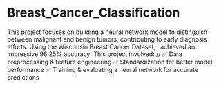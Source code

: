# Breast_Cancer_Classification
This project focuses on building a neural network model to distinguish between malignant and benign tumors, contributing to early diagnosis efforts.
Using the Wisconsin Breast Cancer Dataset, I achieved an impressive 98.25% accuracy!
This project involved: //
✅ Data preprocessing & feature engineering
✅ Standardization for better model performance
✅ Training & evaluating a neural network for accurate predictions

